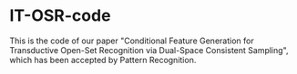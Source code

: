 # IT-OSR-code
This is the code of our paper "Conditional Feature Generation for Transductive Open-Set Recognition via Dual-Space Consistent Sampling", which has been accepted by Pattern Recognition.

